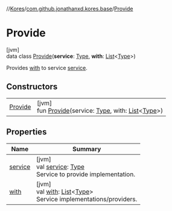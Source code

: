 //[Kores](../../../index.md)/[com.github.jonathanxd.kores.base](../index.md)/[Provide](index.md)

# Provide

[jvm]\
data class [Provide](index.md)(**service**: [Type](https://docs.oracle.com/javase/8/docs/api/java/lang/reflect/Type.html), **with**: [List](https://kotlinlang.org/api/latest/jvm/stdlib/kotlin.collections/-list/index.html)<[Type](https://docs.oracle.com/javase/8/docs/api/java/lang/reflect/Type.html)>)

Provides [with](with.md) to service [service](service.md).

## Constructors

| | |
|---|---|
| [Provide](-provide.md) | [jvm]<br>fun [Provide](-provide.md)(service: [Type](https://docs.oracle.com/javase/8/docs/api/java/lang/reflect/Type.html), with: [List](https://kotlinlang.org/api/latest/jvm/stdlib/kotlin.collections/-list/index.html)<[Type](https://docs.oracle.com/javase/8/docs/api/java/lang/reflect/Type.html)>) |

## Properties

| Name | Summary |
|---|---|
| [service](service.md) | [jvm]<br>val [service](service.md): [Type](https://docs.oracle.com/javase/8/docs/api/java/lang/reflect/Type.html)<br>Service to provide implementation. |
| [with](with.md) | [jvm]<br>val [with](with.md): [List](https://kotlinlang.org/api/latest/jvm/stdlib/kotlin.collections/-list/index.html)<[Type](https://docs.oracle.com/javase/8/docs/api/java/lang/reflect/Type.html)><br>Service implementations/providers. |
